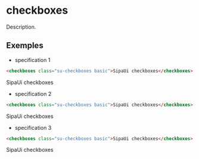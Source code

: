 # checkboxes

Description.


<!-- STORY -->

## Exemples

- specification 1
```html
<checkboxes class="su-checkboxes basic">SipaUi checkboxes</checkboxes>
```
<checkboxes class="su-checkboxes basic">SipaUi checkboxes</checkboxes>

- specification 2
```html
<checkboxes class="su-checkboxes basic">SipaUi checkboxes</checkboxes>
```
<checkboxes class="su-checkboxes basic">SipaUi checkboxes</checkboxes>

- specification 3
```html
<checkboxes class="su-checkboxes basic">SipaUi checkboxes</checkboxes>
```
<checkboxes class="su-checkboxes basic">SipaUi checkboxes</checkboxes>
